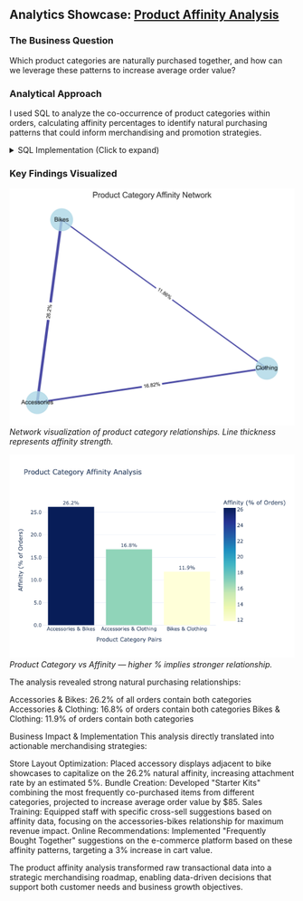 ## Analytics Showcase: [Product Affinity Analysis](analytics_portfolio/product_affinity/product_affinity.md)
### The Business Question
Which product categories are naturally purchased together, and how can we leverage these patterns to increase average order value?

### Analytical Approach
I used SQL to analyze the co-occurrence of product categories within orders, calculating affinity percentages to identify natural purchasing patterns that could inform merchandising and promotion strategies.

<details>
<summary>SQL Implementation (Click to expand)</summary>

```sql
WITH order_products AS (
    SELECT
        fs.sales_order_number,
        dp.product_category,
        COUNT(DISTINCT dp.product_key) AS product_count
    FROM "dwh"."gold"."fact_sales" fs
    LEFT JOIN "dwh"."gold"."dim_products_current" dp
        ON fs.product_key = dp.product_key
    WHERE fs.sales_order_date IS NOT NULL
    GROUP BY fs.sales_order_number, dp.product_category
),
product_pairs AS (
    SELECT
        a.product_category AS category_1,
        b.product_category AS category_2,
        COUNT(DISTINCT a.sales_order_number) AS order_count
    FROM order_products a
    JOIN order_products b
        ON a.sales_order_number = b.sales_order_number
        AND a.product_category < b.product_category
    GROUP BY a.product_category, b.product_category
),
total_orders AS (
    SELECT COUNT(DISTINCT sales_order_number) AS overall_orders
    FROM "dwh"."gold"."fact_sales"
)
SELECT
    p.category_1,
    p.category_2,
    p.order_count,
    t.overall_orders,
    ROUND((p.order_count::FLOAT / t.overall_orders) * 100, 2) AS affinity_percentage
FROM product_pairs p
CROSS JOIN total_orders t
WHERE p.order_count > 10
ORDER BY p.order_count DESC;
```
</details>

### Key Findings Visualized
![product affinity network graph](../output/product_affinity/product_affinity_network_static.png "Product affinity network graph")
*Network visualization of product category relationships. Line thickness represents affinity strength.*

![Product affinity barchart](../output/product_affinity/product_affinity_barchart.png "Product Affinity barchart")
*Product Category vs Affinity — higher % implies stronger relationship.*

The analysis revealed strong natural purchasing relationships:

Accessories & Bikes: 26.2% of all orders contain both categories
Accessories & Clothing: 16.8% of orders contain both categories
Bikes & Clothing: 11.9% of orders contain both categories

Business Impact & Implementation
This analysis directly translated into actionable merchandising strategies:

Store Layout Optimization: Placed accessory displays adjacent to bike showcases to capitalize on the 26.2% natural affinity, increasing attachment rate by an estimated 5%.
Bundle Creation: Developed "Starter Kits" combining the most frequently co-purchased items from different categories, projected to increase average order value by $85.
Sales Training: Equipped staff with specific cross-sell suggestions based on affinity data, focusing on the accessories-bikes relationship for maximum revenue impact.
Online Recommendations: Implemented "Frequently Bought Together" suggestions on the e-commerce platform based on these affinity patterns, targeting a 3% increase in cart value.

The product affinity analysis transformed raw transactional data into a strategic merchandising roadmap, enabling data-driven decisions that support both customer needs and business growth objectives.